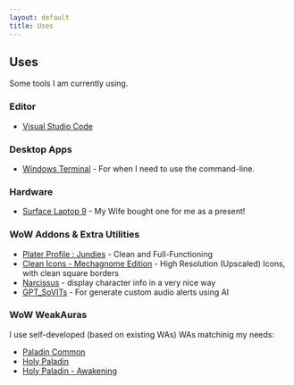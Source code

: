 ```yaml
---
layout: default
title: Uses
---
```


## Uses

Some tools I am currently using.

### Editor

* [Visual Studio Code](https://code.visualstudio.com/)

### Desktop Apps

* [Windows Terminal](https://github.com/microsoft/terminal) - For when I need to use the command-line.

### Hardware

* [Surface Laptop 9](https://www.microsoft.com/en-us/p/surface-laptop-3/8vfggh1r94tm?activetab=overview) - My Wife bought one for me as a present!

### WoW Addons & Extra Utilities

* [Plater Profile : Jundies](https://wago.io/ak3iS95aa) - Clean and Full-Functioning
* [Clean Icons - Mechagnome Edition](https://github.com/AcidWeb/Clean-Icons-Mechagnome-Edition) - High Resolution (Upscaled) Icons, with clean square borders
* [Narcissus](https://www.curseforge.com/wow/addons/narcissus) - display character info in a very nice way
* [GPT_SoVITs](http://gsv.acgnai.top) - For generate custom audio alerts using AI

### WoW WeakAuras

I use self-developed (based on existing WAs) WAs matchinig my needs:
* [Paladin Common](/wow/wa/paladin_common.txt)
* [Holy Paladin](/wow/wa/holy_paladin_1.txt)
* [Holy Paladin - Awakening](/wow/wa/holy_paladin_awake.txt)